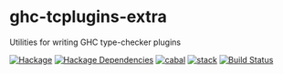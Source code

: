 # ghc-tcplugins-extra
Utilities for writing GHC type-checker plugins

[![Hackage](https://img.shields.io/hackage/v/ghc-tcplugins-extra.svg)](https://hackage.haskell.org/package/ghc-tcplugins-extra)
[![Hackage Dependencies](https://img.shields.io/hackage-deps/v/ghc-tcplugins-extra.svg?style=flat)](http://packdeps.haskellers.com/feed?needle=exact%3Aghc-tcplugins-extra)
[![cabal](https://github.com/BlockScope/ghc-tcplugins-extra-undef/actions/workflows/cabal.yml/badge.svg)](https://github.com/BlockScope/ghc-tcplugins-extra-undef/actions/workflows/cabal.yml)
[![stack](https://github.com/BlockScope/ghc-tcplugins-extra-undef/actions/workflows/stack.yml/badge.svg)](https://github.com/BlockScope/ghc-tcplugins-extra-undef/actions/workflows/stack.yml)
[![Build Status](https://github.com/clash-lang/ghc-tcplugins-extra/actions/workflows/haskell-ci.yml/badge.svg?branch=master)](https://github.com/clash-lang/ghc-tcplugins-extra/actions/workflows/haskell-ci.yml)
